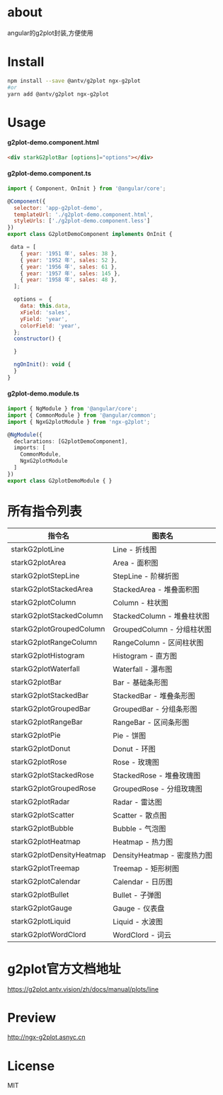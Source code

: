 # about
angular的g2plot封装,方便使用

# Install

``` bash
npm install --save @antv/g2plot ngx-g2plot
#or
yarn add @antv/g2plot ngx-g2plot
```

# Usage

#### g2plot-demo.component.html
``` html
<div starkG2plotBar [options]="options"></div>
```

#### g2plot-demo.component.ts
``` js
import { Component, OnInit } from '@angular/core';

@Component({
  selector: 'app-g2plot-demo',
  templateUrl: './g2plot-demo.component.html',
  styleUrls: ['./g2plot-demo.component.less']
})
export class G2plotDemoComponent implements OnInit {

 data = [
    { year: '1951 年', sales: 38 },
    { year: '1952 年', sales: 52 },
    { year: '1956 年', sales: 61 },
    { year: '1957 年', sales: 145 },
    { year: '1958 年', sales: 48 },
  ];

  options =  {
    data: this.data,
    xField: 'sales',
    yField: 'year',
    colorField: 'year',
  };
  constructor() {

  }

  ngOnInit(): void {
  }
}

```
#### g2plot-demo.module.ts
``` ts
import { NgModule } from '@angular/core';
import { CommonModule } from '@angular/common';
import { NgxG2plotModule } from 'ngx-g2plot';

@NgModule({
  declarations: [G2plotDemoComponent],
  imports: [
    CommonModule,
    NgxG2plotModule
  ]
})
export class G2plotDemoModule { }
```

# 所有指令列表

指令名 | 图表名
-|-
starkG2plotLine | Line - 折线图
starkG2plotArea | Area - 面积图
starkG2plotStepLine | StepLine - 阶梯折图
starkG2plotStackedArea | StackedArea - 堆叠面积图
starkG2plotColumn | Column - 柱状图
starkG2plotStackedColumn | StackedColumn - 堆叠柱状图
starkG2plotGroupedColumn | GroupedColumn - 分组柱状图
starkG2plotRangeColumn | RangeColumn - 区间柱状图
starkG2plotHistogram | Histogram - 直方图
starkG2plotWaterfall | Waterfall - 瀑布图
starkG2plotBar | Bar - 基础条形图
starkG2plotStackedBar | StackedBar - 堆叠条形图
starkG2plotGroupedBar | GroupedBar - 分组条形图
starkG2plotRangeBar | RangeBar - 区间条形图
starkG2plotPie | Pie - 饼图
starkG2plotDonut | Donut - 环图
starkG2plotRose | Rose - 玫瑰图
starkG2plotStackedRose | StackedRose - 堆叠玫瑰图
starkG2plotGroupedRose | GroupedRose - 分组玫瑰图
starkG2plotRadar | Radar - 雷达图
starkG2plotScatter | Scatter - 散点图
starkG2plotBubble | Bubble - 气泡图
starkG2plotHeatmap | Heatmap - 热力图
starkG2plotDensityHeatmap | DensityHeatmap - 密度热力图
starkG2plotTreemap | Treemap - 矩形树图
starkG2plotCalendar | Calendar - 日历图
starkG2plotBullet | Bullet - 子弹图
starkG2plotGauge | Gauge - 仪表盘
starkG2plotLiquid | Liquid - 水波图
starkG2plotWordClord | WordClord - 词云

# g2plot官方文档地址
https://g2plot.antv.vision/zh/docs/manual/plots/line


# Preview
http://ngx-g2plot.asnyc.cn

# License
MIT
